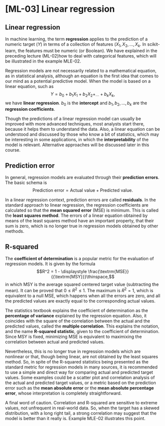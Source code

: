 # [ML-03] Linear regression

## Linear regression

In machine learning, the term **regression** applies to the prediction of a numeric target ($Y$) in terms of a collection of features ($X_1, X_2, \dots, X_k$. In scikit-learn, the features must be numeric (or Boolean). We have explained in the preceding lecture (ML-02)how to deal with categorical features, which will be illustrated in the example MLE-02. 

Regression models are not necessarily related to a mathematical equation, as in statistical analysis, although an equation is the first idea that comes to our mind as a potential  predictive model. When the model is based on a linear equation, such as
$$Y = b_0 + b_1X_1 + b_2X_2 +_ \cdots + b_kX_k,$$
we have **linear regression**. $b_0$ is the **intercept** and $b_1, b_2, \dots, b_k$ are the **regression coefficients**.

Though the predictions of a linear regression model can usually be improved with more advanced techniques, most analysts start there, because it helps them to understand the data. Also, a linear equation can be understood and discussed by those who know a bit of statistics, which may be interesting in some applications, in which the **interpretability** of the model is relevant. Alternative approaches will be discussed later in this course.

## Prediction error

In general, regression models are evaluated through their **prediction errors**. The basic schema is
$$\textrm{Prediction\ error} = \textrm{Actual\ value} + \textrm{Predicted\ value}.$$

In a linear regression context, prediction errors are called **residuals**. In the standard approach to linear regression, the regression coefficients are calculated so that the **mean squared error** (MSE) is minimum. This is called the **least squares method**. The errors of a linear equation obtained by means of the least squares method have an important property, that their sum is zero, which is no longer true in regression models obtained by other methods. 

## R-squared

The **coefficient of determination** is a popular metric for the evaluation of regression models. It is given by the formula
$$R^2 = 1 - \displaystyle \frac{\textrm{MSE}}{{\textrm{MSY}}}\thinspace,$$ 
in which MSY is the average squared centered target value (subtracting the mean). It can be proved that $0 \le R^2 \le 1$. The maximum is $R^2 = 1$, which is equivalent to a null MSE, which happens when all the errors are zero, and all the predicted values are exactly equal to the corresponding actual values.

The statistics textbook explains the coefficient of determination as the **percentage of variance** explained by the regression equation. Also, it coincides with the square of the correlation between the actual and the predicted values, called the **multiple correlation**. This explains the notation, and the name **R-squared statistic**, given to the coefficient of determination. Since MSY is fixed, minimizing MSE is equivalent to maximixing the correlation between actual and predicted values. 

Nevertheless, this is no longer true in regression models which are nonlinear or that, though being linear, are not obtained by the least squares method. So, in spite of the R-squared statistics being presented as the standard metric for regression models in many sources, it is recommended to use a simple and direct way for comparing actual and predicted target values. Some examples could be a scatter plot and correlation analysis of the actual and predicted target values, or a metric based on the prediction error such as the **mean absolute error** or the **mean absolute percentage error**, whose interpretation is completely straightforward.

A final word of caution. Correlation and R-squared are sensitive to extreme values, not unfrequent in real-world data. So, when the target has a skewed distribution, with a long right tail, a strong correlation may suggest that the model is better than it really is. Example MLE-02 illustrates this point.

